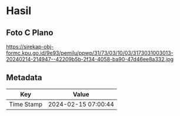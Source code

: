# Hasil

## Foto C Plano

https://sirekap-obj-formc.kpu.go.id/9e93/pemilu/ppwp/31/73/03/10/03/3173031003013-20240214-214947--42209b5b-2f34-4058-ba90-47d46ee8a332.jpg


## Metadata

| Key        | Value               |
| ---------- | ------------------- |
| Time Stamp | 2024-02-15 07:00:44 |



